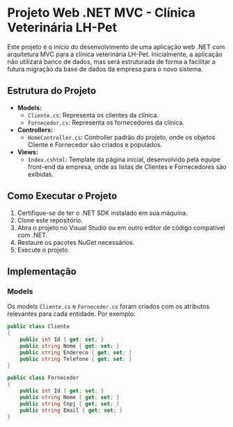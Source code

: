 # Projeto Web .NET MVC - Clínica Veterinária LH-Pet

Este projeto é o início do desenvolvimento de uma aplicação web .NET com arquitetura MVC para a clínica veterinária LH-Pet. Inicialmente, a aplicação não utilizará banco de dados, mas será estruturada de forma a facilitar a futura migração da base de dados da empresa para o novo sistema.

## Estrutura do Projeto

* **Models:**
    * `Cliente.cs`: Representa os clientes da clínica.
    * `Fornecedor.cs`: Representa os fornecedores da clínica.
* **Controllers:**
    * `HomeController.cs`: Controller padrão do projeto, onde os objetos Cliente e Fornecedor são criados e populados.
* **Views:**
    * `Index.cshtml`: Template da página inicial, desenvolvido pela equipe front-end da empresa, onde as listas de Clientes e Fornecedores são exibidas.

## Como Executar o Projeto

1.  Certifique-se de ter o .NET SDK instalado em sua máquina.
2.  Clone este repositório.
3.  Abra o projeto no Visual Studio ou em outro editor de código compatível com .NET.
4.  Restaure os pacotes NuGet necessários.
5.  Execute o projeto.

## Implementação

### Models

Os models `Cliente.cs` e `Fornecedor.cs` foram criados com os atributos relevantes para cada entidade. Por exemplo:

```csharp
public class Cliente
{
    public int Id { get; set; }
    public string Nome { get; set; }
    public string Endereco { get; set; }
    public string Telefone { get; set; }
}

public class Fornecedor
{
    public int Id { get; set; }
    public string Nome { get; set; }
    public string Cnpj { get; set; }
    public string Email { get; set; }
}
